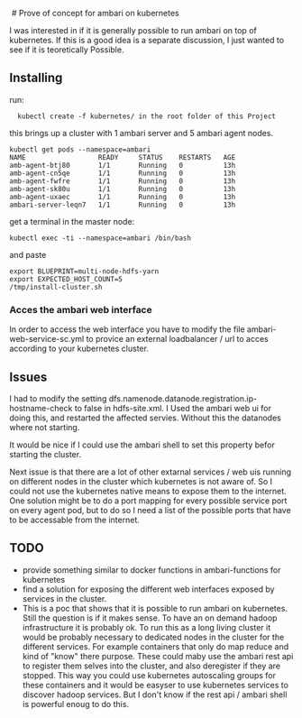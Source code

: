  # Prove of concept for ambari on kubernetes

I was interested in if it is generally possible to run ambari on top of kubernetes.
If this is a good idea  is a separate discussion, I just wanted to see if it is
teoretically Possible.

## Installing

run:
```
  kubectl create -f kubernetes/ in the root folder of this Project
```

this brings up a cluster with 1 ambari server and 5 ambari agent nodes.

```
kubectl get pods --namespace=ambari
NAME                  READY     STATUS    RESTARTS   AGE
amb-agent-btj80       1/1       Running   0          13h
amb-agent-cn5qe       1/1       Running   0          13h
amb-agent-fwfre       1/1       Running   0          13h
amb-agent-sk80u       1/1       Running   0          13h
amb-agent-uxaec       1/1       Running   0          13h
ambari-server-leqn7   1/1       Running   0          13h
```

get a terminal in the master node:

```
kubectl exec -ti --namespace=ambari /bin/bash
```

and paste

```
export BLUEPRINT=multi-node-hdfs-yarn
export EXPECTED_HOST_COUNT=5
/tmp/install-cluster.sh
```

### Acces the ambari web interface

In order to access the web interface you have to modify the file ambari-web-service-sc.yml
to provice an external loadbalancer / url to acces according to your kubernetes cluster.


## Issues

I had to modify the setting dfs.namenode.datanode.registration.ip-hostname-check to false in hdfs-site.xml.
I Used the ambari web ui for doing this, and restarted the affected servies.
Without this the datanodes where not starting.

It would be nice if I could use the ambari shell to set this property befor starting the cluster.

Next issue is that there are a lot of other extarnal services / web uis running
on different nodes in the cluster which kubernetes is not aware of. So I could
not use the kubernetes native means to expose them to the internet. One solution
might be to do a port mapping for every possible service port on every agent pod,
but to do so I need a list of the possible ports that have to be accessable from
the internet.

## TODO

* provide something similar to docker functions in ambari-functions for kubernetes
* find a solution for exposing the different web interfaces exposed by services in the cluster.
* This is a poc that shows that it is possible to run ambari on kubernetes.
Still the question is if it makes sense. To have an on demand hadoop infrastructure
it is probably ok. To run this as a long living cluster it would be probably necessary
to dedicated nodes in the cluster for the different services. For example containers
that only do map reduce and kind of "know" there purpose. These could maby use
the ambari rest api to register them selves into the cluster, and also deregister
if they are stopped.
This way you could use kubernetes autoscaling groups for these containers and it
would be easyser to use kubernetes services to discover hadoop services. But I don't
know if the rest api / ambari shell is powerful enoug to do this.
